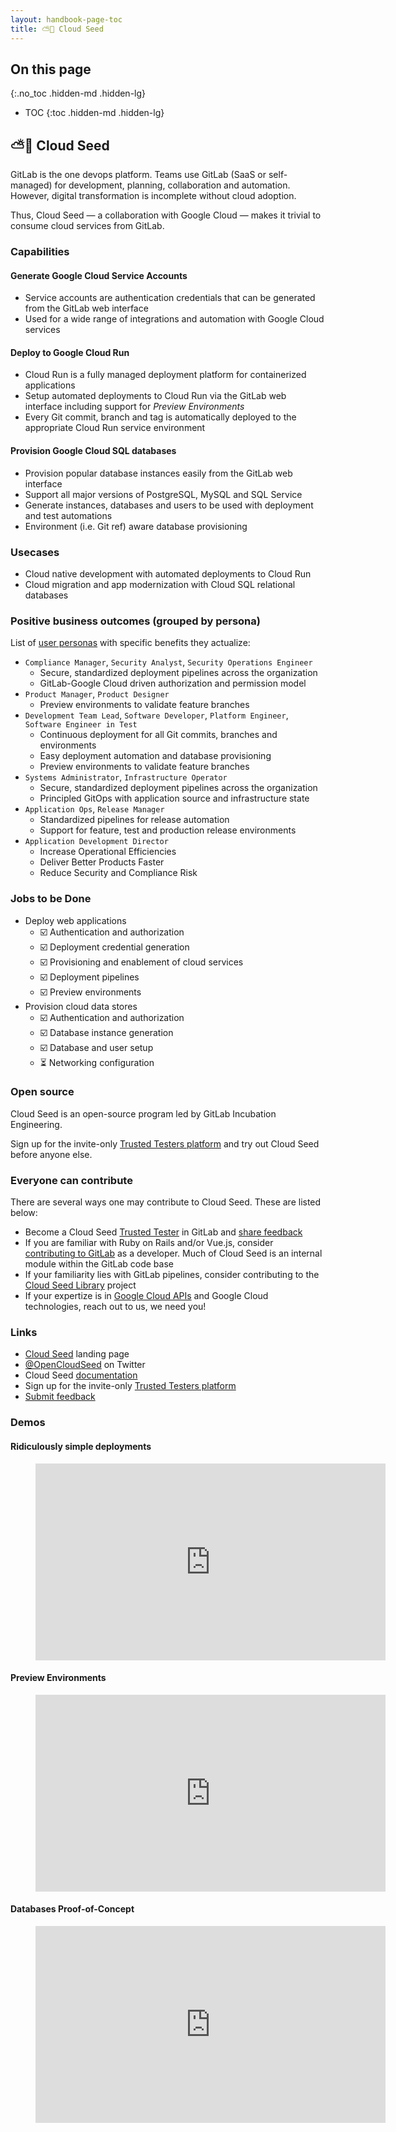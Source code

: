 ```yaml
---
layout: handbook-page-toc
title: ⛅🌱 Cloud Seed
---
```


## On this page
{:.no_toc .hidden-md .hidden-lg}

- TOC
{:toc .hidden-md .hidden-lg}

## ⛅🌱 Cloud Seed

GitLab is the one devops platform. Teams use GitLab (SaaS or self-managed) for development, planning, collaboration and automation. However, digital transformation is incomplete without cloud adoption.

Thus, Cloud Seed — a collaboration with Google Cloud — makes it trivial to consume cloud services from GitLab.

### Capabilities

#### Generate Google Cloud Service Accounts

- Service accounts are authentication credentials that can be generated from the GitLab web interface
- Used for a wide range of integrations and automation with Google Cloud services

#### Deploy to Google Cloud Run

- Cloud Run is a fully managed deployment platform for containerized applications
- Setup automated deployments to Cloud Run via the GitLab web interface including support for _Preview Environments_
- Every Git commit, branch and tag is automatically deployed to the appropriate Cloud Run service environment

#### Provision Google Cloud SQL databases

- Provision popular database instances easily from the GitLab web interface
- Support all major versions of PostgreSQL, MySQL and SQL Service
- Generate instances, databases and users to be used with deployment and test automations
- Environment (i.e. Git ref) aware database provisioning

### Usecases

- Cloud native development with automated deployments to Cloud Run
- Cloud migration and app modernization with Cloud SQL relational databases

### Positive business outcomes (grouped by persona)

List of [user personas](https://about.gitlab.com/handbook/product/personas/) with specific benefits they actualize:

- `Compliance Manager`, `Security Analyst`, `Security Operations Engineer`
    - Secure, standardized deployment pipelines across the organization
    - GitLab-Google Cloud driven authorization and permission model
- `Product Manager`, `Product Designer`
    - Preview environments to validate feature branches
- `Development Team Lead`, `Software Developer`, `Platform Engineer`, `Software Engineer in Test`
    - Continuous deployment for all Git commits, branches and environments
    - Easy deployment automation and database provisioning
    - Preview environments to validate feature branches
- `Systems Administrator`, `Infrastructure Operator`
    - Secure, standardized deployment pipelines across the organization
    - Principled GitOps with application source and infrastructure state
- `Application Ops`, `Release Manager`
    - Standardized pipelines for release automation
    - Support for feature, test and production release environments
- `Application Development Director`    
    - Increase Operational Efficiencies
    - Deliver Better Products Faster
    - Reduce Security and Compliance Risk

### Jobs to be Done

- Deploy web applications
    - ☑️ Authentication and authorization
    - ☑️ Deployment credential generation
    - ☑️ Provisioning and enablement of cloud services
    - ☑️ Deployment pipelines
    - ☑️ Preview environments
- Provision cloud data stores
    - ☑️ Authentication and authorization
    - ☑️ Database instance generation
    - ☑️ Database and user setup
    + ⏳ Networking configuration

### Open source

Cloud Seed is an open-source program led by GitLab Incubation Engineering.

Sign up for the invite-only [Trusted Testers platform](https://docs.google.com/forms/d/e/1FAIpQLSeJPtFE8Vpqs_YTAKkFK42p5mO9zIYA2jr_PiP2h32cs8R39Q/viewform) and try out Cloud Seed before anyone else.
### Everyone can contribute

There are several ways one may contribute to Cloud Seed. These are listed below:

* Become a Cloud Seed [Trusted Tester](https://docs.google.com/forms/d/e/1FAIpQLSeJPtFE8Vpqs_YTAKkFK42p5mO9zIYA2jr_PiP2h32cs8R39Q/viewform) in GitLab and [share feedback](https://gitlab.com/gitlab-org/incubation-engineering/five-minute-production/feedback/-/issues/new?template=general_feedback)
* If you are familiar with Ruby on Rails and/or Vue.js, consider [contributing to GitLab](https://docs.gitlab.com/ee/development/contributing/) as a developer. Much of Cloud Seed is an internal module within the GitLab code base
* If your familiarity lies with GitLab pipelines, consider contributing to the [Cloud Seed Library](https://gitlab.com/gitlab-org/incubation-engineering/five-minute-production/library) project
* If your expertize is in [Google Cloud APIs](https://cloud.google.com/apis) and Google Cloud technologies, reach out to us, we need you!

### Links

* [Cloud Seed](https://hello.cloudseed.app) landing page
* [@OpenCloudSeed](https://twitter.com/OpenCloudSeed) on Twitter
* Cloud Seed [documentation](https://docs.gitlab.com/ee/cloud_seed/index.html)
* Sign up for the invite-only [Trusted Testers platform](https://docs.google.com/forms/d/e/1FAIpQLSeJPtFE8Vpqs_YTAKkFK42p5mO9zIYA2jr_PiP2h32cs8R39Q/viewform)
* [Submit feedback](https://gitlab.com/gitlab-org/incubation-engineering/five-minute-production/feedback/-/issues/new?template=general_feedback)

### Demos

#### Ridiculously simple deployments

<figure class="video_container">
    <iframe width="560" height="315" src="https://www.youtube.com/embed/dy9zX0G4rJg" title="YouTube video player" frameborder="0" allow="accelerometer; autoplay; clipboard-write; encrypted-media; gyroscope; picture-in-picture" allowfullscreen></iframe>
</figure>

#### Preview Environments

<figure class="video_container">
    <iframe width="560" height="315" src="https://www.youtube.com/embed/zDMGCyAgCPY" title="YouTube video player" frameborder="0" allow="accelerometer; autoplay; clipboard-write; encrypted-media; gyroscope; picture-in-picture" allowfullscreen></iframe>
</figure>

#### Databases Proof-of-Concept

<figure class="video_container">
    <iframe width="560" height="315" src="https://www.youtube.com/embed/_CldvVs4vmc" title="YouTube video player" frameborder="0" allow="accelerometer; autoplay; clipboard-write; encrypted-media; gyroscope; picture-in-picture" allowfullscreen></iframe>
</figure>

